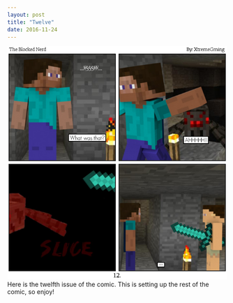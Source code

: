 ```yaml
---
layout: post
title: "Twelve"
date: 2016-11-24
---
```

<img src="/comics/comic12.png" alt="I could finally see, I was on the coast - a rocky coast." class="inline" />
<br>
Here is the twelfth issue of the comic. This is setting up the rest of the comic, so enjoy!
